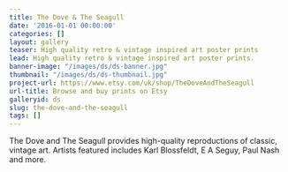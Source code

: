 ```yaml
---
title: The Dove & The Seagull
date: '2016-01-01 00:00:00'
categories: []
layout: gallery
teaser: High quality retro & vintage inspired art poster prints
lead: High quality retro & vintage inspired art poster prints.
banner-image: "/images/ds/ds-banner.jpg"
thumbnail: "/images/ds/ds-thumbnail.jpg"
project-url: https://www.etsy.com/uk/shop/TheDoveAndTheSeagull
url-title: Browse and buy prints on Etsy
galleryid: ds
slug: the-dove-and-the-seagull
tags: []
---
```


The Dove and The Seagull provides high-quality reproductions of classic, vintage art. Artists featured includes Karl Blossfeldt, E A Seguy, Paul Nash and more.
